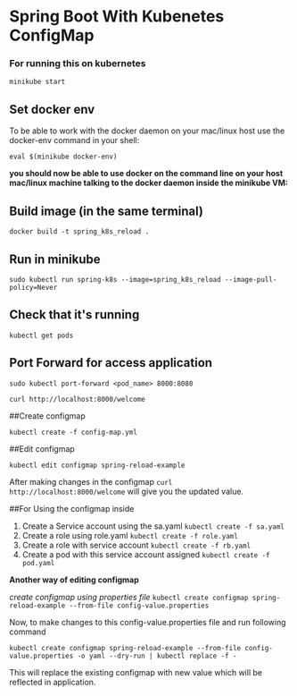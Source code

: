 # Spring Boot With Kubenetes ConfigMap

### For running this on kubernetes

`minikube start`

## Set docker env
To be able to work with the docker daemon on your mac/linux host use the docker-env command in your shell:

`eval $(minikube docker-env)`

**you should now be able to use docker on the command line on your host mac/linux machine talking to the docker daemon inside the minikube VM:**

## Build image (in the same terminal)
`docker build -t spring_k8s_reload . `

## Run in minikube
`sudo kubectl run spring-k8s --image=spring_k8s_reload --image-pull-policy=Never`

## Check that it's running
`kubectl get pods`

 
 ## Port Forward for access application 
 
 `sudo kubectl port-forward <pod_name> 8000:8080`

 `curl http://localhost:8000/welcome`
 
 ##Create configmap
 
 `kubectl create -f config-map.yml`
 
 ##Edit configmap

`kubectl edit configmap spring-reload-example`

After making changes in the configmap `curl http://localhost:8000/welcome` will give you the updated value.


##For Using the configmap inside 
1. Create a Service account using the sa.yaml `kubectl create -f sa.yaml`
2. Create a role using role.yaml `kubectl create -f role.yaml`
3. Create a role with service account `kubectl create -f rb.yaml`
4. Create a pod with this service account assigned `kubectl create -f pod.yaml`

**Another way of editing configmap**

*create configmap using properties file*
`kubectl create configmap spring-reload-example --from-file config-value.properties` 

Now, to make changes to this config-value.properties file and run following command

`kubectl create configmap spring-reload-example --from-file config-value.properties -o yaml --dry-run | kubectl replace -f -`

This will replace the existing configmap with new value which will be reflected in application.
